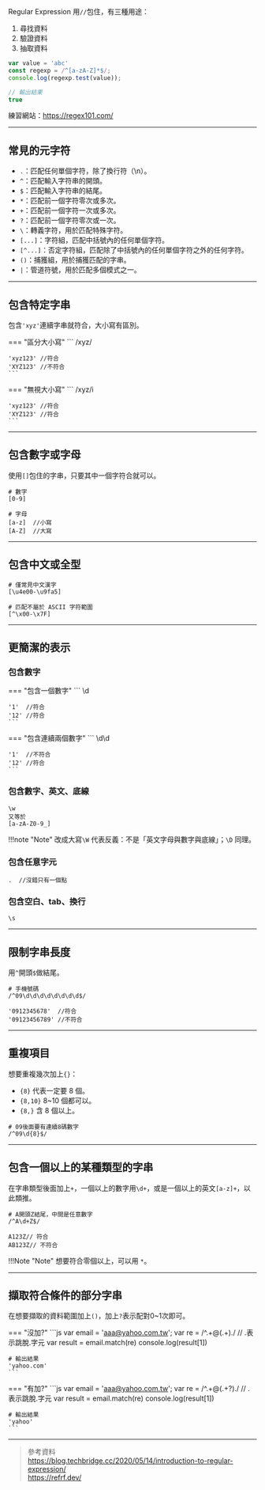 Regular Expression 用`//`包住，有三種用途：  

1. 尋找資料
2. 驗證資料
3. 抽取資料

``` js
var value = 'abc'
const regexp = /^[a-zA-Z]*$/;
console.log(regexp.test(value));

// 輸出結果
true
```

練習網站：https://regex101.com/

---

## 常見的元字符

- `.`：匹配任何單個字符，除了換行符（\n）。
- `^`：匹配輸入字符串的開頭。
- `$`：匹配輸入字符串的結尾。
- `*`：匹配前一個字符零次或多次。
- `+`：匹配前一個字符一次或多次。
- `?`：匹配前一個字符零次或一次。
- `\`：轉義字符，用於匹配特殊字符。
- `[...]`：字符組，匹配中括號內的任何單個字符。
- `[^...]`：否定字符組，匹配除了中括號內的任何單個字符之外的任何字符。
- `()`：捕獲組，用於捕獲匹配的字串。
- `|`：管道符號，用於匹配多個模式之一。

---

## 包含特定字串

包含`'xyz'`連續字串就符合，大小寫有區別。

=== "區分大小寫"
    ```
    /xyz/

    'xyz123' //符合
    'XYZ123' //不符合
    ```

=== "無視大小寫"
    ```
    /xyz/i

    'xyz123' //符合
    'XYZ123' //符合
    ```


---

## 包含數字或字母

使用`[]`包住的字串，只要其中一個字符合就可以。

```
# 數字
[0-9]

# 字母
[a-z]  //小寫
[A-Z]  //大寫
```

---

## 包含中文或全型

```
# 僅常見中文漢字
[\u4e00-\u9fa5]

# 匹配不屬於 ASCII 字符範圍
[^\x00-\x7F]
```

---

## 更簡潔的表示

### 包含數字

=== "包含一個數字"
    ```
    \d

    '1'  //符合
    '12' //符合
    ```

=== "包含連續兩個數字"
    ```
    \d\d

    '1'  //不符合
    '12' //符合
    ```

### 包含數字、英文、底線

```
\w
又等於
[a-zA-Z0-9_]
```

!!!note "Note"
    改成大寫`\W` 代表反義：不是「英文字母與數字與底線」；`\D` 同理。

### 包含任意字元

```
.  //沒錯只有一個點
```

### 包含空白、tab、換行

```
\s
```

---

## 限制字串長度

用`^`開頭`$`做結尾。

```
# 手機號碼
/^09\d\d\d\d\d\d\d\d$/

'0912345678'  //符合
'09123456789' //不符合
```

---

## 重複項目

想要重複幾次加上`{}`：  

- `{8}` 代表一定要 8 個。  
- `{8,10}` 8~10 個都可以。  
- `{8,}` 含 8 個以上。  

```
# 09後面要有連續8碼數字
/^09\d{8}$/
```

---

## 包含一個以上的某種類型的字串

在字串類型後面加上`+`，一個以上的數字用`\d+`，或是一個以上的英文`[a-z]+`，以此類推。
```
# A開頭Z結尾，中間是任意數字
/^A\d+Z$/

A123Z// 符合
AB123Z// 不符合
```

!!!Note "Note"
    想要符合零個以上，可以用 `*`。

---

## 擷取符合條件的部分字串

在想要擷取的資料範圍加上`()`，加上`?`表示配對0~1次即可。

=== "沒加?"
    ```js
    var email = 'aaa@yahoo.com.tw';
    var re = /^.+@(.+)\./
    // \.表示跳脫.字元
    var result = email.match(re)
    console.log(result[1])

    # 輸出結果
    'yahoo.com'
    ```
=== "有加?"
    ```js
    var email = 'aaa@yahoo.com.tw';
    var re = /^.+@(.+?)\./
    // \.表示跳脫.字元
    var result = email.match(re)
    console.log(result[1])

    # 輸出結果
    'yahoo'
    ```
---

> 參考資料  
> https://blog.techbridge.cc/2020/05/14/introduction-to-regular-expression/  
> https://refrf.dev/




